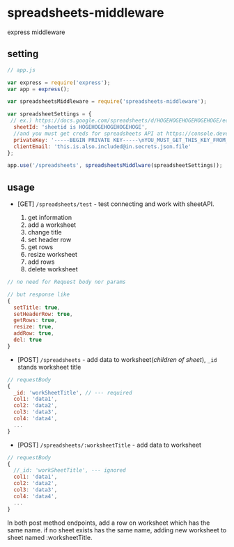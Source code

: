 # spreadsheets-middleware
express middleware

## setting

```javascript
// app.js

var express = require('express');
var app = express();

var spreadsheetsMiddleware = require('spreadsheets-middleware');

var spreadsheetSettings = {
 // ex.) https://docs.google.com/spreadsheets/d/HOGEHOGEHOGEHOGEHOGE/edit
  sheetId: 'sheetid is HOGEHOGEHOGEHOGEHOGE',
  //and you must get creds for spreadsheets API at https://console.developers.google.com/
  privateKey: '-----BEGIN PRIVATE KEY-----\nYOU_MUST_GET_THIS_KEY_FROM_CONSOLE_DEVELOPERS_GOOGLE_COM_FOR_EXAMPLE_YOU_ADD_A_PROJECT_AND_ENABLE_GOOGLE_DRIVE_API_AND_THEN_GENERATE_SERVICE_ACCOUNT_WITH_KEY_FILE_AS_JSON_THEN_OPEN_THAT_JSON_FILE_CONTAINS_PRIVATE_KEY_LIKE_THIS!!_\n-----END PRIVATE KEY-----\n',
  clientEmail: 'this.is.also.included@in.secrets.json.file'
};

app.use('/spreadsheets', spreadsheetsMiddlware(spreadsheetSettings));
```

## usage
* [GET] ```/spreadsheets/test``` - test connecting and work with sheetAPI.

    1. get information
    1. add a worksheet
    1. change title
    1. set header row
    1. get rows 
    1. resize worksheet
    1. add rows
    1. delete worksheet

```javascript
// no need for Request body nor params

// but response like
{
  setTitle: true,
  setHeaderRow: true,
  getRows: true,
  resize: true,
  addRow: true,
  del: true
}
```

* [POST] ```/spreadsheets``` - add data to worksheet(*children of sheet*), ```_id``` stands worksheet title
```javascript
// requestBody
{
  _id: 'workSheetTitle', // --- required
  col1: 'data1',
  col2: 'data2',
  col3: 'data3',
  col4: 'data4',
  ...
}
```


* [POST] ```/spreadsheets/:worksheetTitle``` - add data to worksheet
```javascript
// requestBody
{
  //_id: 'workSheetTitle', --- ignored
  col1: 'data1',
  col2: 'data2',
  col3: 'data3',
  col4: 'data4',
  ...
}
```

In both post method endpoints, add a row on worksheet which has the same name. if no sheet exists has the same name, adding new worksheet to sheet named :worksheetTitle.


